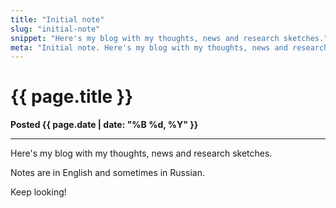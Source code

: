 ```yaml
---
title: "Initial note"
slug: "initial-note"
snippet: "Here's my blog with my thoughts, news and research sketches."
meta: "Initial note. Here's my blog with my thoughts, news and research sketches."
---
```


# {{ page.title }}

**Posted {{ page.date | date: "%B %d, %Y" }}**

* * *

Here's my blog with my thoughts, news and research sketches.

Notes are in English and sometimes in Russian.

Keep looking!
